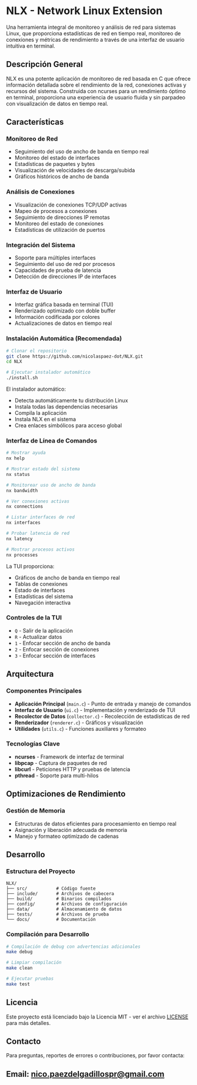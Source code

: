# NLX - Network Linux Extension

Una herramienta integral de monitoreo y análisis de red para sistemas Linux, que proporciona estadísticas de red en tiempo real, monitoreo de conexiones y métricas de rendimiento a través de una interfaz de usuario intuitiva en terminal.

## Descripción General

NLX es una potente aplicación de monitoreo de red basada en C que ofrece información detallada sobre el rendimiento de la red, conexiones activas y recursos del sistema. Construida con ncurses para un rendimiento óptimo en terminal, proporciona una experiencia de usuario fluida y sin parpadeo con visualización de datos en tiempo real.

## Características

### Monitoreo de Red
- Seguimiento del uso de ancho de banda en tiempo real
- Monitoreo del estado de interfaces
- Estadísticas de paquetes y bytes
- Visualización de velocidades de descarga/subida
- Gráficos históricos de ancho de banda

### Análisis de Conexiones
- Visualización de conexiones TCP/UDP activas
- Mapeo de procesos a conexiones
- Seguimiento de direcciones IP remotas
- Monitoreo del estado de conexiones
- Estadísticas de utilización de puertos

### Integración del Sistema
- Soporte para múltiples interfaces
- Seguimiento del uso de red por procesos
- Capacidades de prueba de latencia
- Detección de direcciones IP de interfaces
  

### Interfaz de Usuario
- Interfaz gráfica basada en terminal (TUI)
- Renderizado optimizado con doble buffer
- Información codificada por colores
- Actualizaciones de datos en tiempo real

### Instalación Automática (Recomendada)
```bash
# Clonar el repositorio
git clone https://github.com/nicolaspaez-dot/NLX.git
cd NLX

# Ejecutar instalador automático
./install.sh
```

El instalador automático:
- Detecta automáticamente tu distribución Linux
- Instala todas las dependencias necesarias
- Compila la aplicación
- Instala NLX en el sistema
- Crea enlaces simbólicos para acceso global


### Interfaz de Línea de Comandos
```bash
# Mostrar ayuda
nx help

# Mostrar estado del sistema
nx status

# Monitorear uso de ancho de banda
nx bandwidth

# Ver conexiones activas
nx connections

# Listar interfaces de red
nx interfaces

# Probar latencia de red
nx latency

# Mostrar procesos activos
nx processes
```

La TUI proporciona:
- Gráficos de ancho de banda en tiempo real
- Tablas de conexiones
- Estado de interfaces
- Estadísticas del sistema
- Navegación interactiva

### Controles de la TUI
- `Q` - Salir de la aplicación
- `R` - Actualizar datos
- `1` - Enfocar sección de ancho de banda
- `2` - Enfocar sección de conexiones
- `3` - Enfocar sección de interfaces

## Arquitectura

### Componentes Principales
- **Aplicación Principal** (`main.c`) - Punto de entrada y manejo de comandos
- **Interfaz de Usuario** (`ui.c`) - Implementación y renderizado de TUI
- **Recolector de Datos** (`collector.c`) - Recolección de estadísticas de red
- **Renderizador** (`renderer.c`) - Gráficos y visualización
- **Utilidades** (`utils.c`) - Funciones auxiliares y formateo

### Tecnologías Clave
- **ncurses** - Framework de interfaz de terminal
- **libpcap** - Captura de paquetes de red
- **libcurl** - Peticiones HTTP y pruebas de latencia
- **pthread** - Soporte para multi-hilos

## Optimizaciones de Rendimiento


### Gestión de Memoria
- Estructuras de datos eficientes para procesamiento en tiempo real
- Asignación y liberación adecuada de memoria
- Manejo y formateo optimizado de cadenas

## Desarrollo

### Estructura del Proyecto
```
NLX/
├── src/           # Código fuente
├── include/       # Archivos de cabecera
├── build/         # Binarios compilados
├── config/        # Archivos de configuración
├── data/          # Almacenamiento de datos
├── tests/         # Archivos de prueba
└── docs/          # Documentación
```

### Compilación para Desarrollo
```bash
# Compilación de debug con advertencias adicionales
make debug

# Limpiar compilación
make clean

# Ejecutar pruebas
make test
```


## Licencia

Este proyecto está licenciado bajo la Licencia MIT - ver el archivo [LICENSE](LICENSE) para más detalles.

## Contacto

Para preguntas, reportes de errores o contribuciones, por favor contacta:

**Email:** nico.paezdelgadillospr@gmail.com
---
